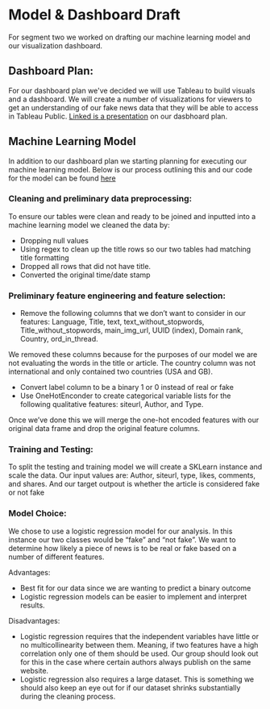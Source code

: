 # Model & Dashboard Draft

For segment two we worked on drafting our machine learning model and our visualization dashboard. 

## Dashboard Plan:

For our dashboard plan we've decided we will use Tableau to build visuals and a dashboard. We will create a number of visualizations for viewers to get an understanding of our fake news data that they will be able to access in Tableau Public. [Linked is a presentation](https://docs.google.com/presentation/d/1g8Sc2dXEjVXcqJp-7kets7wrgMOBICrahSz-FxXqBT8/edit#slide=id.g147ce9005d0_0_4) on our dasbhoard plan. 

## Machine Learning Model 

In addition to our dashboard plan we starting planning for executing our machine learning model. Below is our process outlining this and our code for the model can be found [here](https://github.com/charlotterotner/Final-Project/blob/model_draft/FakeNews_LogisticRegression_Model.ipynb)

### Cleaning and preliminary data preprocessing:
To ensure our tables were clean and ready to be joined and inputted into a machine learning model we cleaned the data by:
- Dropping null values 
- Using regex to clean up the title rows so our two tables had matching title formatting
- Dropped all rows that did not have title.
- Converted the original time/date stamp

### Preliminary feature engineering and feature selection:
- Remove the following columns that we don’t want to consider in our features: Language, Title, text, text_without_stopwords, Title_without_stopwords, main_img_url, UUID (index), Domain rank, Country, ord_in_thread.

We removed these columns because for the purposes of our model we are not evaluating the words in the title or article. The country column was not international and only contained two countries (USA and GB). 

- Convert label column to be a binary 1 or 0 instead of real or fake 
- Use OneHotEnconder to create categorical variable lists for the following qualitative features:	siteurl, Author, and Type. 

Once we’ve done this we will merge the one-hot encoded features with our original data frame and drop the original feature columns.

### Training and Testing:

To split the testing and training model we will create a SKLearn instance and scale the data.  Our input values are: Author, siteurl, type, likes, comments, and shares. And our target outpout is whether the article is considered fake or not fake 

### Model Choice:
We chose to use a logistic regression model for our analysis. In this instance our two classes would be “fake” and “not fake”. We want to determine how likely a piece of news is to be real or fake based on a number of different features. 

Advantages:
-  Best fit for our data since we are wanting to predict a binary outcome
-  Logistic regression models can be easier to implement and interpret results. 

Disadvantages: 
- Logistic regression requires that the independent variables have little or no multicollinearity between them. Meaning, if two features have a high correlation only one of them should be used. Our group should look out for this in the case where certain authors always publish on the same website. 
- Logistic regression also requires a large dataset. This is something we should also keep an eye out for if our dataset shrinks substantially during the cleaning process. 
